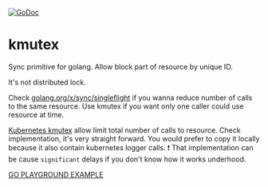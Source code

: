 [![GoDoc](https://godoc.org/github.com/im7mortal/kmutex?status.svg)](https://godoc.org/github.com/im7mortal/kmutex)
# kmutex
Sync primitive for golang. Allow block part of resource by unique ID.

It's not distributed lock.

Check [golang.org/x/sync/singleflight](https://godoc.org/golang.org/x/sync/singleflight) if you wanna reduce number of calls to the same resource. Use kmutex if you want only one caller could use resource at time.

[Kubernetes kmutex](https://godoc.org/github.com/kubernetes/kubernetes/pkg/util/keymutex) allow limit total number of calls to resource. Check implementation, it's very straight forward. You would prefer to copy it locally because it also contain kubernetes logger calls.  :heavy_exclamation_mark: That implementation can be cause `significant` delays if you don't know how it works underhood.

[GO PLAYGROUND EXAMPLE](https://play.golang.org/p/B-LBepY9rn)
